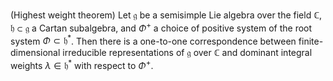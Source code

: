 (Highest weight theorem) Let $\mathfrak{g}$ be a semisimple Lie algebra over the field $\mathbb{C}$, $\mathfrak{h} \subset \mathfrak{g}$ a Cartan subalgebra, and $\Phi^+$ a choice of positive system of the root system $\Phi \subset \mathfrak{h}^*$. Then there is a one-to-one correspondence between finite-dimensional irreducible representations of $\mathfrak{g}$ over $\mathbb{C}$ and dominant integral weights $\lambda \in \mathfrak{h}^*$ with respect to $\Phi^+$.
